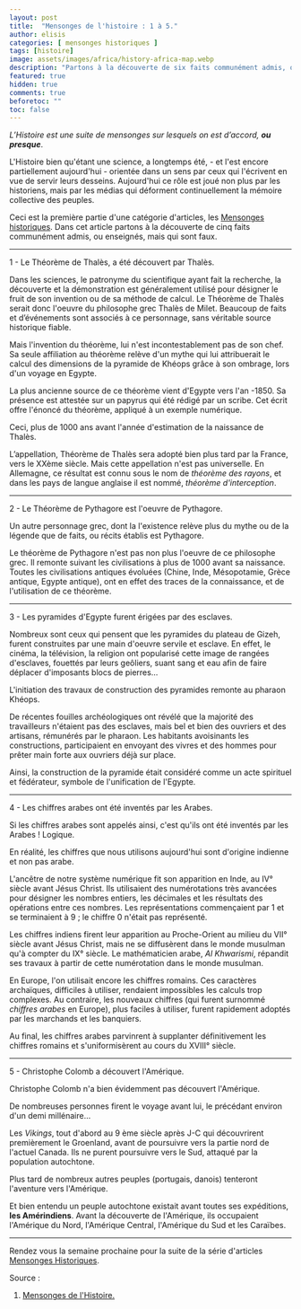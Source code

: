 ```yaml
---
layout: post
title:  "Mensonges de l'histoire : 1 à 5."
author: elisis
categories: [ mensonges historiques ]
tags: [histoire]
image: assets/images/africa/history-africa-map.webp
description: "Partons à la découverte de six faits communément admis, ou enseignés, mais qui sont faux."
featured: true
hidden: true
comments: true  
beforetoc: ""
toc: false
---
```



_L’Histoire est une suite de mensonges sur lesquels on est d’accord, **ou presque**_.

L'Histoire bien qu'étant une science, a longtemps été, - et l'est encore partiellement aujourd'hui - orientée dans un sens par ceux qui l'écrivent en vue de servir leurs desseins. Aujourd'hui ce rôle est joué non plus par les historiens, mais par les médias qui déforment continuellement la mémoire collective des peuples.
 
Ceci est la première partie d'une catégorie d'articles, les [Mensonges historiques](/categories#mensonges-historiques). Dans cet article partons à la découverte de cinq faits communément admis, ou enseignés, mais qui sont faux. 

--- 

1 - Le Théorème de Thalès, a été découvert par Thalès.

Dans les sciences, le patronyme du scientifique ayant fait la recherche, la découverte et la démonstration est généralement utilisé pour désigner le fruit de son invention ou de sa méthode de calcul. 
Le Théorème de Thalès serait donc l'oeuvre du philosophe grec Thalès de Milet. Beaucoup de faits et d’événements sont associés à ce personnage, sans véritable source historique fiable. 

Mais l'invention du théorème, lui n'est incontestablement pas de son chef. Sa seule affiliation au théorème relève d'un mythe qui lui attribuerait le calcul des dimensions de la pyramide de Khéops grâce à son ombrage, lors d'un voyage en Egypte.

La plus ancienne source de ce théorème vient d'Egypte vers l'an  -1850. Sa présence est attestée sur un papyrus qui été rédigé par un scribe. Cet écrit offre l'énoncé du théorème, appliqué à un exemple numérique.

Ceci, plus de 1000 ans avant l'année d'estimation de la naissance de Thalès. 

L’appellation, Théorème de Thalès sera adopté bien plus tard par la France, vers le XXème siècle. Mais cette appellation n'est pas universelle. En Allemagne, ce résultat est connu sous le nom de *théorème des rayons*, et dans les pays de langue anglaise il est nommé, *théorème d'interception*.

--- 

2 - Le Théorème de Pythagore est l'oeuvre de Pythagore.

Un autre personnage grec, dont la l'existence relève plus du mythe ou de la légende que de faits, ou récits établis est Pythagore.

Le théorème de Pythagore n'est pas non plus l'oeuvre de ce philosophe grec. Il remonte suivant les civilisations à plus de 1000 avant sa naissance. Toutes les civilisations antiques évoluées (Chine, Inde, Mésopotamie, Grèce antique, Egypte antique), ont en effet des traces de la connaissance, et de l'utilisation de ce théorème.

--- 

3 - Les pyramides d'Egypte furent érigées par des esclaves.

Nombreux sont ceux qui pensent que les pyramides du plateau de Gizeh, furent construites par une main d'oeuvre servile et esclave. En effet, le cinéma, la télévision, la religion ont popularisé cette image de rangées d'esclaves, fouettés par leurs geôliers, suant sang et eau afin de faire déplacer d'imposants blocs de pierres...

L'initiation des travaux de construction des pyramides remonte au pharaon Khéops. 

De récentes fouilles archéologiques ont révélé que la majorité des travailleurs n'étaient pas des esclaves, mais bel et bien des ouvriers et des artisans, rémunérés par le pharaon. Les habitants avoisinants les constructions, participaient en envoyant des vivres et des hommes pour prêter main forte aux ouvriers déjà sur place.

Ainsi, la construction de la pyramide était considéré comme un acte spirituel et fédérateur, symbole de l'unification de l'Egypte.

--- 

4 - Les chiffres arabes ont été inventés par les Arabes.

Si les chiffres arabes sont appelés ainsi, c'est qu'ils ont été inventés par les Arabes ! Logique.

En réalité, les chiffres que nous utilisons aujourd'hui sont d'origine indienne et non pas arabe.

L'ancêtre de notre système numérique fit son apparition en Inde, au IV° siècle avant Jésus Christ.
Ils utilisaient des numérotations très avancées pour désigner les nombres entiers, les décimales et les résultats des opérations entre ces nombres. Les représentations commençaient par 1 et se terminaient à 9 ; le chiffre 0 n'était pas représenté.

Les chiffres indiens firent leur apparition au Proche-Orient au milieu du VII° siècle avant Jésus Christ, mais ne se diffusèrent dans le monde musulman qu'à compter du IX° siècle. 
Le mathématicien arabe,  _Al Khwarismi_, répandit ses travaux à partir de cette numérotation dans le monde musulman.

En Europe, l'on utilisait encore les chiffres romains.
Ces caractères archaïques, difficiles à utiliser, rendaient impossibles les calculs trop complexes. Au contraire, les nouveaux chiffres (qui furent surnommé  _chiffres arabes_  en Europe), plus faciles à utiliser, furent rapidement adoptés par les marchands et les banquiers.

Au final, les chiffres arabes parvinrent à supplanter définitivement les chiffres romains et s'uniformisèrent au cours du XVIII° siècle.


--- 

5 - Christophe Colomb a découvert l'Amérique.

Christophe Colomb n'a bien évidemment pas découvert l'Amérique.

De nombreuses personnes firent le voyage avant lui, le précédant environ d'un demi millénaire...

Les  _Vikings_, tout d'abord au 9 ème siècle après J-C qui découvrirent premièrement le Groenland, avant de poursuivre vers la partie nord de l'actuel Canada. Ils ne purent poursuivre vers le Sud, attaqué par la population autochtone.

Plus tard de nombreux autres peuples (portugais, danois) tenteront l'aventure vers l'Amérique. 

Et bien entendu un peuple autochtone existait avant toutes ses expéditions, **les Amérindiens**. Avant la découverte de l'Amérique, ils occupaient l'Amérique du Nord, l'Amérique Central, l'Amérique du Sud et les Caraïbes. 

--- 

Rendez vous la semaine prochaine pour la suite de la série d'articles [Mensonges Historiques](/categories#mensonges-historiques).


Source : 
1. [Mensonges de l'Histoire.](https://www.histoire-fr.com/mensonges_histoire_0.htm)


